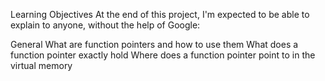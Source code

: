 Learning Objectives
At the end of this project, I'm expected to be able to explain to anyone, without the help of Google:

General
What are function pointers and how to use them
What does a function pointer exactly hold
Where does a function pointer point to in the virtual memory
